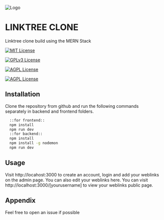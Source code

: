 
![Logo](https://d1fdloi71mui9q.cloudfront.net/UDis9IzQb5BBylpkTdAs_image)


# LINKTREE CLONE

Linktree clone build using the MERN Stack


[![MIT License](https://img.shields.io/badge/MongoDB-4EA94B?style=for-the-badge&logo=mongodb&logoColor=white)](https://choosealicense.com/licenses/mit/)

[![GPLv3 License](https://img.shields.io/badge/Express.js-000000?style=for-the-badge&logo=express&logoColor=white)](https://opensource.org/licenses/)

[![AGPL License](https://img.shields.io/badge/React-20232A?style=for-the-badge&logo=react&logoColor=61DAFB)](http://www.gnu.org/licenses/agpl-3.0)

[![AGPL License](https://img.shields.io/badge/Node.js-339933?style=for-the-badge&logo=nodedotjs&logoColor=white)](http://www.gnu.org/licenses/agpl-3.0)



## Installation

Clone the repository from github and run the following commands separately in backend and frontend folders.

```bash
  ::for frontend::
  npm install
  npm run dev
  ::for backend::
  npm install
  npm install -g nodemon
  npm run dev
```

## Usage

Visit http://locahost:3000 to create an account, login and add your weblinks on the admin page. You can also edit your weblinks here. You can visit http://localhost:3000/[yourusername] to view your weblinks public page.
## Appendix

Feel free to open an issue if possible


